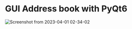 # GUI  Address book with PyQt6

![Screenshot from 2023-04-01 02-34-02](https://user-images.githubusercontent.com/113013199/229257370-01bca0fe-b9a8-44b4-a333-6fa89305049c.png)
